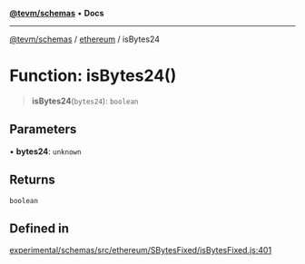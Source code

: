 [**@tevm/schemas**](../../README.md) • **Docs**

***

[@tevm/schemas](../../modules.md) / [ethereum](../README.md) / isBytes24

# Function: isBytes24()

> **isBytes24**(`bytes24`): `boolean`

## Parameters

• **bytes24**: `unknown`

## Returns

`boolean`

## Defined in

[experimental/schemas/src/ethereum/SBytesFixed/isBytesFixed.js:401](https://github.com/evmts/tevm-monorepo/blob/main/experimental/schemas/src/ethereum/SBytesFixed/isBytesFixed.js#L401)
